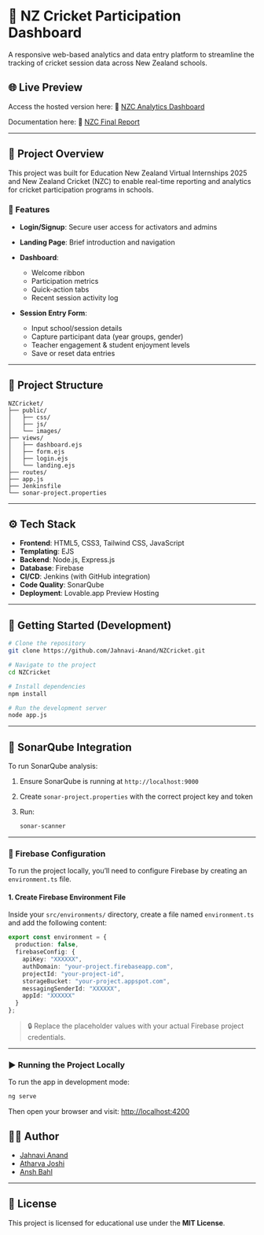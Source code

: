 # 🏏 NZ Cricket Participation Dashboard

A responsive web-based analytics and data entry platform to streamline the tracking of cricket session data across New Zealand schools.

## 🌐 Live Preview

Access the hosted version here:
🔗 [NZC Analytics Dashboard](https://preview--new-zealand-cricket.lovable.app/analytics)

Documentation here:
🔗 [NZC Final Report](https://www.dropbox.com/scl/fi/zmbnsmkmy95l0g55ou9r8/Final-Report.pdf?rlkey=tlwwluqnxja4bergbamrppbyf&st=w2jp2nuu&dl=0)

---

## 📌 Project Overview

This project was built for Education New Zealand Virtual Internships 2025 and New Zealand Cricket (NZC) to enable real-time reporting and analytics for cricket participation programs in schools.

### 🔧 Features

* **Login/Signup**: Secure user access for activators and admins
* **Landing Page**: Brief introduction and navigation
* **Dashboard**:

  * Welcome ribbon
  * Participation metrics
  * Quick-action tabs
  * Recent session activity log
* **Session Entry Form**:

  * Input school/session details
  * Capture participant data (year groups, gender)
  * Teacher engagement & student enjoyment levels
  * Save or reset data entries

---

## 📁 Project Structure

```
NZCricket/
├── public/
│   ├── css/
│   ├── js/
│   └── images/
├── views/
│   ├── dashboard.ejs
│   ├── form.ejs
│   ├── login.ejs
│   └── landing.ejs
├── routes/
├── app.js
├── Jenkinsfile
└── sonar-project.properties
```

---

## ⚙️ Tech Stack

* **Frontend**: HTML5, CSS3, Tailwind CSS, JavaScript
* **Templating**: EJS
* **Backend**: Node.js, Express.js
* **Database**: Firebase
* **CI/CD**: Jenkins (with GitHub integration)
* **Code Quality**: SonarQube
* **Deployment**: Lovable.app Preview Hosting

---

## 🚀 Getting Started (Development)

```bash
# Clone the repository
git clone https://github.com/Jahnavi-Anand/NZCricket.git

# Navigate to the project
cd NZCricket

# Install dependencies
npm install

# Run the development server
node app.js
```

---

## 🔐 SonarQube Integration

To run SonarQube analysis:

1. Ensure SonarQube is running at `http://localhost:9000`
2. Create `sonar-project.properties` with the correct project key and token
3. Run:

   ```bash
   sonar-scanner
   ```

---
### 🔧 Firebase Configuration

To run the project locally, you’ll need to configure Firebase by creating an `environment.ts` file.

#### 1. Create Firebase Environment File

Inside your `src/environments/` directory, create a file named `environment.ts` and add the following content:

```ts
export const environment = {
  production: false,
  firebaseConfig: {
    apiKey: "XXXXXX",
    authDomain: "your-project.firebaseapp.com",
    projectId: "your-project-id",
    storageBucket: "your-project.appspot.com",
    messagingSenderId: "XXXXXX",
    appId: "XXXXXX"
  }
};
```

> 🔒 Replace the placeholder values with your actual Firebase project credentials.

---

### ▶️ Running the Project Locally

To run the app in development mode:

```bash
ng serve
```

Then open your browser and visit:
[http://localhost:4200](http://localhost:4200)


## 👩‍💻 Author

* [Jahnavi Anand](https://github.com/Jahnavi-Anand)
* [Atharva Joshi](https://github.com/AthJoshi)
* [Ansh Bahl](https://github.com/anshbahl)


---

## 📜 License

This project is licensed for educational use under the **MIT License**.


